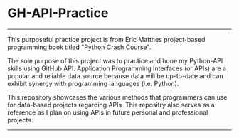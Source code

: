 # GH-API-Practice

---------------------------------------------------------------------------------------------------------------------------

This purposeful practice project is from Eric Matthes project-based programming book titled "Python Crash Course".

The sole purpose of this project was to practice and hone my Python-API skills using GitHub API. Application Programming Interfaces (or APIs) are a popular and reliable data source because data will be up-to-date and can exhibit synergy with programming languages (i.e. Python). 

This repository showcases the various methods that programmers can use for data-based projects regarding APIs. This repositry also serves as a reference as I plan on using APIs in future personal and professional projects.

---------------------------------------------------------------------------------------------------------------------------

